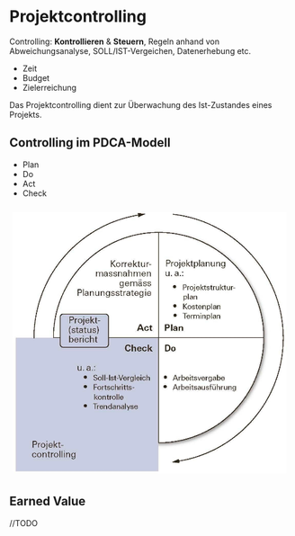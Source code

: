 # Projektcontrolling

Controlling: **Kontrollieren** & **Steuern**, Regeln anhand von Abweichungsanalyse, SOLL/IST-Vergeichen, Datenerhebung etc.

* Zeit
* Budget
* Zielerreichung

Das Projektcontrolling dient zur Überwachung des Ist-Zustandes eines Projekts.

## Controlling im PDCA-Modell

* Plan
* Do
* Act
* Check

![PDCA-Modell](./img/pdca.png)

## Earned Value

  //TODO
